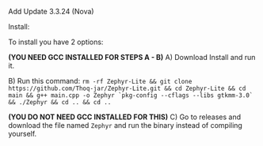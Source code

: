 Add Update 3.3.24 (Nova)

Install:

To install you have 2 options:


**(YOU NEED GCC INSTALLED FOR STEPS A - B)**
A) Download Install and run it.

B) Run this command: ```rm -rf Zephyr-Lite && git clone https://github.com/Thoq-jar/Zephyr-Lite.git && cd Zephyr-Lite && cd main && g++ main.cpp -o Zephyr `pkg-config --cflags --libs gtkmm-3.0` && ./Zephyr && cd .. && cd ..```

**(YOU DO NOT NEED GCC INSTALLED FOR THIS)**
C) Go to releases and download the file named ```Zephyr``` and run the binary instead of compiling yourself.

